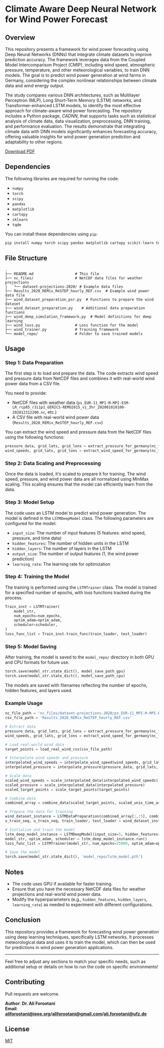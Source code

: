 

# Climate Aware Deep Neural Network for Wind Power Forecast

## Overview


This repository presents a framework for wind power forecasting using Deep Neural Networks (DNNs) that integrate climate datasets to improve prediction accuracy. The framework leverages data from the Coupled Model Intercomparison Project (CMIP), including wind speed, atmospheric pressure, temperature, and other meteorological variables, to train DNN models. The goal is to predict wind power generation at wind farms in Germany, considering the complex nonlinear relationships between climate data and wind energy output.

The study compares various DNN architectures, such as Multilayer Perceptron (MLP), Long Short-Term Memory (LSTM) networks, and Transformer-enhanced LSTM models, to identify the most effective approach for climate-aware wind power forecasting. The repository includes a Python package, *CADNN*, that supports tasks such as statistical analysis of climate data, data visualization, preprocessing, DNN training, and performance evaluation. The results demonstrate that integrating climate data with DNN models significantly enhances forecasting accuracy, offering valuable insights for wind power generation prediction and adaptability to other regions.



[Download PDF](./CADNN.pdf)


## Dependencies

The following libraries are required for running the code:

- `numpy`
- `torch`
- `scipy`
- `pandas`
- `matplotlib`
- `cartopy`
- `sklearn`
- `tqdm`

You can install these dependencies using `pip`:

```bash
pip install numpy torch scipy pandas matplotlib cartopy scikit-learn tqdm
```

## File Structure

```
.
├── README.md                   # This file
├── nc_files/                   # NetCDF data files for weather projections
│   └── dataset-projections-2020/ # Example data files
├── Results_2020_REMix_ReSTEP_hourly_REF.csv  # Example wind power data file
├── wind_dataset_preparation_psr.py  # Functions to prepare the wind dataset
├── wind_dataset_preparation.py    # Additional data preparation functions
├── wind_deep_simulation_framework.py  # Model definitions for deep learning
├── wind_loss.py                # Loss function for the model
├── wind_trainer.py             # Training framework
└── model_repo/                 # Folder to save trained models
```

## Usage

### Step 1: Data Preparation

The first step is to load and prepare the data. The code extracts wind speed and pressure data from NetCDF files and combines it with real-world wind power data from a CSV file.

You need to provide:

- NetCDF files with weather data (`ps_EUR-11_MPI-M-MPI-ESM-LR_rcp85_r3i1p1_GERICS-REMO2015_v1_3hr_202001010100-202012312200.nc`, etc.)
- A CSV file with real-world wind power data (`Results_2020_REMix_ReSTEP_hourly_REF.csv`)

You can extract the wind speed and pressure data from the NetCDF files using the following functions:

```python
pressure_data, grid_lats, grid_lons = extract_pressure_for_germany(nc_file_path)
wind_speeds, grid_lats, grid_lons = extract_wind_speed_for_germany(nc_file_path)
```

### Step 2: Data Scaling and Preprocessing

Once the data is loaded, it's scaled to prepare it for training. The wind speed, pressure, and wind power data are all normalized using MinMax scaling. This scaling ensures that the model can efficiently learn from the data.

### Step 3: Model Setup

The code uses an LSTM model to predict wind power generation. The model is defined in the `LSTMDeepModel` class. The following parameters are configured for the model:

- `input_size`: The number of input features (5 features: wind speed, pressure, and time data)
- `hidden_features`: The number of hidden units in the LSTM
- `hidden_layers`: The number of layers in the LSTM
- `output_size`: The number of output features (1, the wind power prediction)
- `learning_rate`: The learning rate for optimization

### Step 4: Training the Model

The training is performed using the `LSTMTrainer` class. The model is trained for a specified number of epochs, with loss functions tracked during the process.

```python
Train_inst = LSTMTrainer(
    model_str,
    num_epochs=num_epochs,
    optim_adam=optim_adam,
    scheduler=scheduler,
)
loss_func_list = Train_inst.train_func(train_loader, test_loader)
```

### Step 5: Model Saving

After training, the model is saved to the `model_repo/` directory in both GPU and CPU formats for future use.

```python
torch.save(model_str.state_dict(), model_save_path_gpu)
torch.save(model_str.state_dict(), model_save_path_cpu)
```

The models are saved with filenames reflecting the number of epochs, hidden features, and layers used.

### Example Usage

```python
nc_file_path = 'nc_files/dataset-projections-2020/ps_EUR-11_MPI-M-MPI-ESM-LR_rcp85_r3i1p1_GERICS-REMO2015_v1_3hr_202001010100-202012312200.nc'
csv_file_path = 'Results_2020_REMix_ReSTEP_hourly_REF.csv'

# Extract data
pressure_data, grid_lats, grid_lons = extract_pressure_for_germany(nc_file_path)
wind_speeds, grid_lats, grid_lons = extract_wind_speed_for_germany(nc_file_path)

# Load real-world wind data
target_points = load_real_wind_csv(csv_file_path)

# Interpolate wind speeds and pressure
interpolated_wind_speeds = interpolate_wind_speed(wind_speeds, grid_lats, grid_lons, target_points)
interpolated_pressure = interpolate_pressure(pressure_data, grid_lats, grid_lons, target_points)

# Scale data
scaled_wind_speeds = scale_interpolated_data(interpolated_wind_speeds)
scaled_pressure = scale_interpolated_data(interpolated_pressure)
scaled_target_points = scale_target_points(target_points)

# Combine data
combined_array = combine_data(scaled_target_points, scaled_unix_time_array, scaled_wind_speeds, scaled_pressure, scaled_wind_power)

# Prepare the data for training
wind_dataset_instance = LSTMDataPreparation(combined_array[:,:5], combined_array[:,5:])
x_train_seq, u_train_seq, train_loader, test_loader = wind_dataset_instance.prepare_data_random(0.05)

# Initialize and train the model
lstm_deep_model_instance = LSTMDeepModel(input_size=5, hidden_features=64, hidden_layers=7, output_size=1, learning_rate=1e-3)
model_str, optim_adam, scheduler = lstm_deep_model_instance.run()
loss_func_list = LSTMTrainer(model_str, num_epochs=25000, optim_adam=optim_adam, scheduler=scheduler).train_func(train_loader, test_loader)

# Save the model
torch.save(model_str.state_dict(), 'model_repo/lstm_model.pth')
```

## Notes

- The code uses GPU if available for faster training.
- Ensure that you have the necessary NetCDF data files for weather projections and real-world wind power data.
- Modify the hyperparameters (e.g., `hidden_features`, `hidden_layers`, `learning_rate`) as needed to experiment with different configurations.

## Conclusion

This repository provides a framework for forecasting wind power generation using deep learning techniques, specifically LSTM networks. It processes meteorological data and uses it to train the model, which can then be used for predictions in wind power generation applications.

---

Feel free to adjust any sections to match your specific needs, such as additional setup or details on how to run the code on specific environments!








## Contributing

Pull requests are welcome.

**Author**: **Dr. Ali Forootani**  
**Email**: **aliforootani@ieee.org/aliforootani@gmail.com/ali.forootani@ufz.de**

## License

[MIT](https://choosealicense.com/licenses/mit/)
